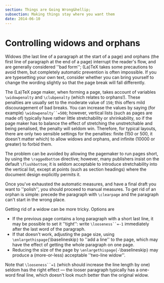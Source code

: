 ```yaml
---
section: Things are Going Wrong&hellip;
subsection: Making things stay where you want them
date: 2014-06-10
---
```


# Controlling widows and orphans

Widows (the last line of a paragraph at the start of a page) and
orphans (the first line of paragraph at the end of a page) interrupt
the reader's flow, and are generally considered ''bad form'';
(La)TeX takes some precautions to avoid them, but completely
automatic prevention is often impossible.  If you are typesetting your
own text, consider whether you can bring yourself to change the
wording slightly so that the page break will fall differently.

The (La)TeX page maker, when forming a page, takes account of variables
`\widowpenalty` and `\clubpenalty` (which relates to orphans!).
These penalties are usually set to the moderate value of `150`; this
offers mild discouragement of bad breaks.  You can increase the values
by saying (for example) `\widowpenalty``=500`; however, vertical
lists (such as pages are made of) typically have rather little
stretchability or shrinkability, so if the page maker has to balance
the effect of stretching the unstretchable and being penalised, the
penalty will seldom win.  Therefore, for typical layouts, there are
only two sensible settings for the penalties: finite (150 or 500, it
doesn't matter which) to allow widows and orphans, and infinite (10000
or greater) to forbid them.

The problem can be avoided by allowing the pagemaker to run pages
short, by using the `\raggedbottom` directive; however, many
publishers insist on the default `\flushbottom`; it is seldom
acceptable to introduce stretchability into the vertical list, except
at points (such as section headings) where the document design
explicitly permits it.

Once you've exhausted the automatic measures, and have a final draft
you want to ''polish'', you should proceed to manual measures.  To
get rid of an orphan is simple: precede the paragraph with
`\clearpage` and the paragraph can't start in the wrong place.

Getting rid of a widow can be more tricky.  Options are
  

-  If the previous page contains a long paragraph with a short last
    line, it may be possible to set it ''tight'': write
    `\looseness``=-1` immediately after the last word of the
    paragraph.
-  If that doesn't work, adjusting the page size, using
    `\enlargethispage{`\baselineskip`}` to ''add a line'' to
    the page, which may have the effect of getting the whole paragraph
    on one page.
-  Reducing the size of the page by
    `\enlargethispage{-`\baselineskip`}` may produce a
    (more-or-less) acceptable ''two-line widow''.

Note that `\looseness``=1` (which should increase the line
length by one) seldom has the right effect&nbsp;&mdash; the looser paragraph
typically has a one-word final line, which doesn't look much better
than the original widow.

